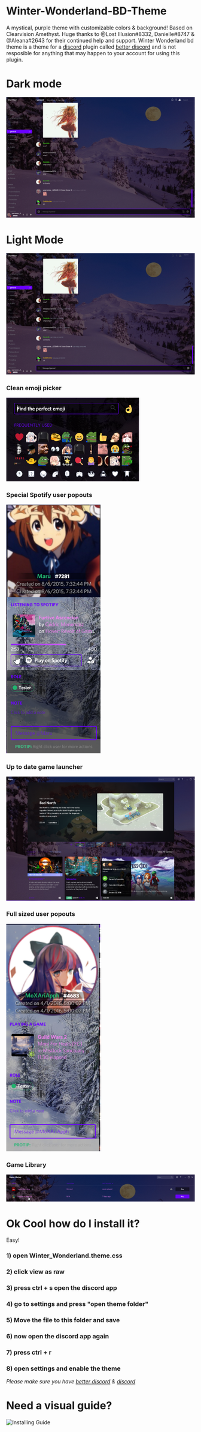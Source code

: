 # Winter-Wonderland-BD-Theme
A mystical, purple theme with customizable colors &amp; background! Based on Clearvision Amethyst.
Huge thanks to @Lost Illusion#8332, Danielle#8747 &amp; @Aleana#2643 for their continued help and support.
Winter Wonderland bd theme is a theme for a [discord](https://discordapp.com/) plugin called [better discord](https://github.com/rauenzi/BetterDiscordApp/releases) and is not resposible for anything that may happen to your account for using this plugin. 
# Dark mode
![Winter Wonderland dark](https://github.com/AutumnClove/Winter-Wonderland-BD-Theme/blob/master/Sample%20Pics/Winte%20Wonder%20Land%20Dark.png?raw=true)
# Light Mode
![Winter Wonderland light](https://github.com/AutumnClove/Winter-Wonderland-BD-Theme/blob/master/Sample%20Pics/Winter%20Wonder%20Land%20Light.png?raw=true)
### Clean emoji picker
![Emoji Picker](https://github.com/AutumnClove/Winter-Wonderland-BD-Theme/blob/master/Sample%20Pics/Emoji%20Picker.png?raw=true)
### Special Spotify user popouts
![Spotify](https://github.com/AutumnClove/Winter-Wonderland-BD-Theme/blob/master/Sample%20Pics/Spotify.png?raw=true)
### Up to date game launcher
![Game Launcher](https://github.com/AutumnClove/Winter-Wonderland-BD-Theme/blob/master/Sample%20Pics/Game%20Launcher.png?raw=true)
### Full sized user popouts
![User Popout](https://github.com/AutumnClove/Winter-Wonderland-BD-Theme/blob/master/Sample%20Pics/User%20Popout.png?raw=true)
### Game Library
![Game Library](https://github.com/AutumnClove/Winter-Wonderland-BD-Theme/blob/master/Sample%20Pics/Game%20Library.png?raw=true)

# Ok Cool how do I install it? 
Easy! 
### 1) open Winter_Wonderland.theme.css 
### 2) click view as raw
### 3) press ctrl + s open the discord app
### 4) go to settings and press "open theme folder"
### 5) Move the file to this folder and save
### 6) now open the discord app again
### 7) press ctrl + r
### 8) open settings and enable the theme

*Please make sure you have [better discord](https://github.com/rauenzi/BetterDiscordApp/releases) &amp; [discord](https://discordapp.com/)*

# Need a visual guide?
![Installing Guide](https://cdn.discordapp.com/attachments/84617750827261952/312679447579066368/unknown.png?raw=true)
